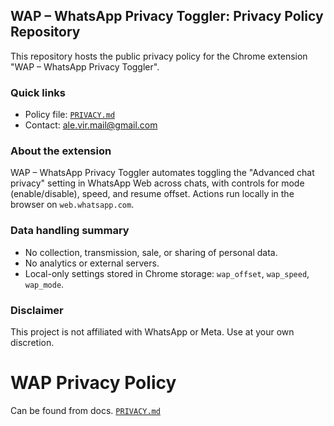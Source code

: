 ## WAP – WhatsApp Privacy Toggler: Privacy Policy Repository

This repository hosts the public privacy policy for the Chrome extension "WAP – WhatsApp Privacy Toggler".

### Quick links
- Policy file: [`PRIVACY.md`](docs/PRIVACY.md)
- Contact: [ale.vir.mail@gmail.com](mailto:ale.vir.mail@gmail.com)

### About the extension
WAP – WhatsApp Privacy Toggler automates toggling the "Advanced chat privacy" setting in WhatsApp Web across chats, with controls for mode (enable/disable), speed, and resume offset. Actions run locally in the browser on `web.whatsapp.com`.

### Data handling summary
- No collection, transmission, sale, or sharing of personal data.
- No analytics or external servers.
- Local-only settings stored in Chrome storage: `wap_offset`, `wap_speed`, `wap_mode`.

### Disclaimer
This project is not affiliated with WhatsApp or Meta. Use at your own discretion.

# WAP Privacy Policy
Can be found from docs.
[`PRIVACY.md`](docs/PRIVACY.md)
